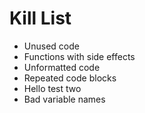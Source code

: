 Kill List
=========
* Unused code
* Functions with side effects
* Unformatted code
* Repeated code blocks
* Hello test two
* Bad variable names
